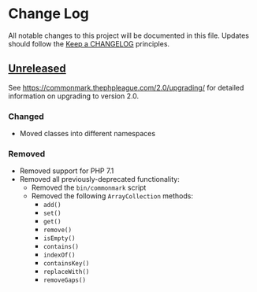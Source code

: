# Change Log
All notable changes to this project will be documented in this file.
Updates should follow the [Keep a CHANGELOG](https://keepachangelog.com/) principles.

## [Unreleased][unreleased]

See <https://commonmark.thephpleague.com/2.0/upgrading/> for detailed information on upgrading to version 2.0.

### Changed

 - Moved classes into different namespaces

### Removed

 - Removed support for PHP 7.1
 - Removed all previously-deprecated functionality:
   - Removed the `bin/commonmark` script
   - Removed the following `ArrayCollection` methods:
     - `add()`
     - `set()`
     - `get()`
     - `remove()`
     - `isEmpty()`
     - `contains()`
     - `indexOf()`
     - `containsKey()`
     - `replaceWith()`
     - `removeGaps()`

[unreleased]: https://github.com/thephpleague/commonmark/compare/1.4...master
